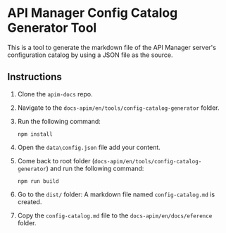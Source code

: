 # API Manager Config Catalog Generator Tool

This is a tool to generate the markdown file of the API Manager server's configuration catalog by using a JSON file as the source.

## Instructions

1. Clone the `apim-docs` repo.
2. Navigate to the `docs-apim/en/tools/config-catalog-generator` folder.
3. Run the following command:

    ```
    npm install
    ```

4. Open the `data\config.json` file add your content.
5. Come back to root folder (`docs-apim/en/tools/config-catalog-generator`) and run the following command:

    ```
    npm run build
    ```

6. Go to the `dist/` folder: A markdown file named `config-catalog.md` is created.
7. Copy the `config-catalog.md` file to the `docs-apim/en/docs/eference` folder.

